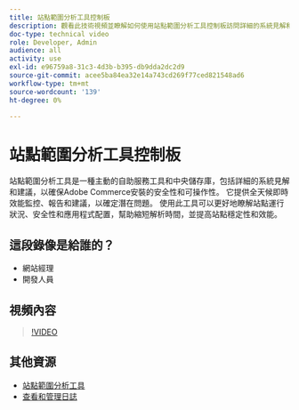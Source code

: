 ```yaml
---
title: 站點範圍分析工具控制板
description: 觀看此技術視頻並瞭解如何使用站點範圍分析工具控制板訪問詳細的系統見解和建議，以確保Adobe Commerce安裝的安全性和可操作性。
doc-type: technical video
role: Developer, Admin
audience: all
activity: use
exl-id: e96759a8-31c3-4d3b-b395-db9dda2dc2d9
source-git-commit: acee5ba84ea32e14a743cd269f77ced821548ad6
workflow-type: tm+mt
source-wordcount: '139'
ht-degree: 0%

---
```


# 站點範圍分析工具控制板

站點範圍分析工具是一種主動的自助服務工具和中央儲存庫，包括詳細的系統見解和建議，以確保Adobe Commerce安裝的安全性和可操作性。 它提供全天候即時效能監控、報告和建議，以確定潛在問題。 使用此工具可以更好地瞭解站點運行狀況、安全性和應用程式配置，幫助縮短解析時間，並提高站點穩定性和效能。

## 這段錄像是給誰的？

- 網站經理
- 開發人員

## 視頻內容

>[!VIDEO](https://video.tv.adobe.com/v/344001?quality=12&learn=on)

## 其他資源

- [站點範圍分析工具](https://experienceleague.adobe.com/docs/commerce-operations/tools/site-wide-analysis-tool/intro.html)
- [查看和管理日誌](https://devdocs.magento.com/cloud/project/log-locations.html)
